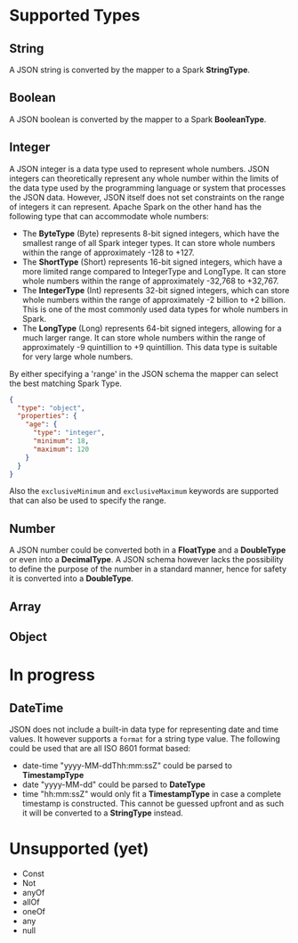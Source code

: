 # Supported Types

## String
A JSON string is converted by the mapper to a Spark **StringType**. 

## Boolean
A JSON boolean is converted by the mapper to a Spark **BooleanType**. 

## Integer
A JSON integer is a data type used to represent whole numbers. JSON integers can theoretically represent any whole number within the limits of the data type used by the programming language or system that processes the JSON data. However, JSON itself does not set constraints on the range of integers it can represent.
Apache Spark on the other hand has the following type that can accommodate whole numbers:
- The **ByteType** (Byte) represents 8-bit signed integers, which have the smallest range of all Spark integer types. It can store whole numbers within the range of approximately -128 to +127.
- The **ShortType** (Short) represents 16-bit signed integers, which have a more limited range compared to IntegerType and LongType. It can store whole numbers within the range of approximately -32,768 to +32,767.
- The **IntegerType** (Int) represents 32-bit signed integers, which can store whole numbers within the range of approximately -2 billion to +2 billion. This is one of the most commonly used data types for whole numbers in Spark.
- The **LongType** (Long) represents 64-bit signed integers, allowing for a much larger range. It can store whole numbers within the range of approximately -9 quintillion to +9 quintillion. This data type is suitable for very large whole numbers.

By either specifying a 'range' in the JSON schema the mapper can select the best matching Spark Type.

```json
{
  "type": "object",
  "properties": {
    "age": {
      "type": "integer",
      "minimum": 18,
      "maximum": 120
    }
  }
}
```
Also the `exclusiveMinimum` and `exclusiveMaximum` keywords are supported that can also be used to specify the range.


## Number
A JSON number could be converted both in a **FloatType** and a **DoubleType** or even into a **DecimalType**. A JSON schema however lacks the possibility to define the purpose of the number in a standard manner, hence for safety it is converted into a **DoubleType**.



## Array

## Object

# In progress

## DateTime
JSON does not include a built-in data type for representing date and time values. It however supports a `format` for a string type value. The following could be used that are all ISO 8601 format based:

- date-time "yyyy-MM-ddThh:mm:ssZ" could be parsed to **TimestampType**
- date "yyyy-MM-dd" could be parsed to **DateType**
- time "hh:mm:ssZ" would only fit a **TimestampType** in case a complete timestamp is constructed. This cannot be guessed upfront and as such it will be converted to a **StringType** instead.

# Unsupported (yet)

- Const
- Not
- anyOf
- allOf
- oneOf
- any
- null